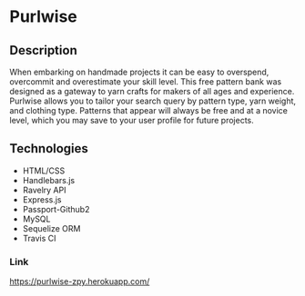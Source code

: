 # Purlwise

## Description
When embarking on handmade projects it can be easy to overspend, overcommit and overestimate your skill level. This free pattern bank was designed as a gateway to yarn crafts for makers of all ages and experience. Purlwise allows you to tailor your search query by pattern type, yarn weight, and clothing type. Patterns that appear will always be free and at a novice level, which you may save to your user profile for future projects.

## Technologies
* HTML/CSS
* Handlebars.js
* Ravelry API
* Express.js
* Passport-Github2
* MySQL
* Sequelize ORM
* Travis CI

### Link
https://purlwise-zpy.herokuapp.com/
